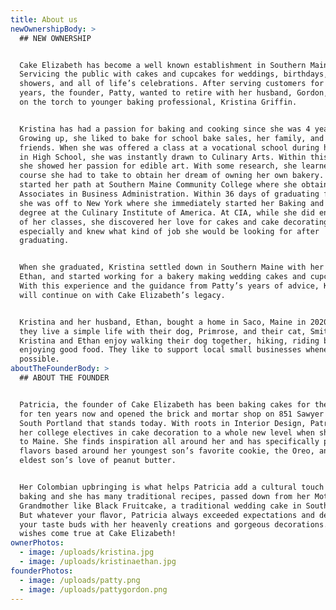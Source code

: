 ```yaml
---
title: About us
newOwnershipBody: >
  ## NEW OWNERSHIP


  Cake Elizabeth has become a well known establishment in Southern Maine.
  Servicing the public with cakes and cupcakes for weddings, birthdays, baby
  showers, and all of life’s celebrations. After serving customers for over 20
  years, the founder, Patty, wanted to retire with her husband, Gordon, and pass
  on the torch to younger baking professional, Kristina Griffin.


  Kristina has had a passion for baking and cooking since she was 4 years old.
  Growing up, she liked to bake for school bake sales, her family, and her
  friends. When she was offered a class at a vocational school during her years
  in High School, she was instantly drawn to Culinary Arts. Within this class,
  she showed her passion for edible art. With some research, she learned what
  course she had to take to obtain her dream of owning her own bakery. Kristina
  started her path at Southern Maine Community College where she obtained her
  Associates in Business Administration. Within 36 days of graduating from SMCC,
  she was off to New York where she immediately started her Baking and Pastry
  degree at the Culinary Institute of America. At CIA, while she did enjoy all
  of her classes, she discovered her love for cakes and cake decorating
  especially and knew what kind of job she would be looking for after
  graduating.


  When she graduated, Kristina settled down in Southern Maine with her husband,
  Ethan, and started working for a bakery making wedding cakes and cupcakes.
  With this experience and the guidance from Patty’s years of advice, Kristina
  will continue on with Cake Elizabeth’s legacy.


  Kristina and her husband, Ethan, bought a home in Saco, Maine in 2020 where
  they live a simple life with their dog, Primrose, and their cat, Smitty.
  Kristina and Ethan enjoy walking their dog together, hiking, riding bikes, and
  enjoying good food. They like to support local small businesses whenever
  possible.
aboutTheFounderBody: >
  ## ABOUT THE FOUNDER


  Patricia, the founder of Cake Elizabeth has been baking cakes for the public
  for ten years now and opened the brick and mortar shop on 851 Sawyer Street in
  South Portland that stands today. With roots in Interior Design, Patricia took
  her college electives in cake decoration to a whole new level when she moved
  to Maine. She finds inspiration all around her and has specifically produced
  flavors based around her youngest son’s favorite cookie, the Oreo, and her
  eldest son’s love of peanut butter.


  Her Colombian upbringing is what helps Patricia add a cultural touch to her
  baking and she has many traditional recipes, passed down from her Mother and
  Grandmother like Black Fruitcake, a traditional wedding cake in South America.
  But whatever your ﬂavor, Patricia always exceeded expectations and delighted
  your taste buds with her heavenly creations and gorgeous decorations. She made
  wishes come true at Cake Elizabeth!
ownerPhotos:
  - image: /uploads/kristina.jpg
  - image: /uploads/kristinaethan.jpg
founderPhotos:
  - image: /uploads/patty.png
  - image: /uploads/pattygordon.png
---
```




